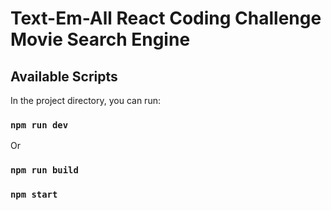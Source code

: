 # Text-Em-All React Coding Challenge Movie Search Engine

## Available Scripts

In the project directory, you can run:

### `npm run dev`

Or
### `npm run build`
### `npm start`

